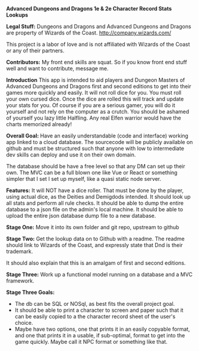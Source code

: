 **Advanced Dungeons and Dragons 1e & 2e Character Record Stats Lookups**

**Legal Stuff:**
Dungeons and Dragons and Advanced Dungeons and Dragons are property of Wizards of the Coast.
http://company.wizards.com/

This project is a labor of love and is not affiliated with Wizards of the Coast or any of their partners.


**Contributors:**
My front end skills are squat. So if you know front end stuff well and want to contribute, message me. 


**Introduction**
This app is intended to aid players and Dungeon Masters of Advanced Dungeons and Dragons first 
and second editions to get into their games more quickly and easily. It will not roll dice for you.
You must roll your own cursed dice. Once the dice are rolled this will track and update your stats 
for you. Of course if you are a serious gamer, you will do it yourself and not rely on the computer
as a crutch. You should be ashamed of yourself you lazy little Halfling. Any real Elfen warrior 
would have the charts memorized already!  


**Overall Goal:**
  Have an easily understandable (code and interface) working app linked to a cloud database. 
  The sourcecode will be publicly available on github and must be structured such that anyone with
  low to intermediate dev skills can deploy and use it on their own domain.
  
  The database should be have a free level so that any DM can set up their own.
  The MVC can be a full blown one like Vue or React or something simpler that I set
  I set up myself, like a quasi static node server.
  
  **Features:**
  It will NOT have a dice roller. That must be done by the player, using actual dice, as the Deities and Demigdods intended.
  It should look up all stats and perform all rule checks.
  It should be able to dump the entire database to a json file on the admin's local machine.
  It should be able to upload the entire json database dump file to a new database. 

**Stage One:**
Move it into its own folder and git repo, upstream to github

**Stage Two:**
Get the lookup data on to Github with a readme.
The readme should link to Wizards of the Coast, and expressly state that Dnd is their trademark.

It should also explain that this is an amalgam of first and second editions.


**Stage Three:**
Work up a functional model running on a database and a MVC framework.

**Stage Three Goals:**
  - The db can be SQL or NOSql, as best fits the overall project goal.
  - It should be able to print a character to screen and paper such that it can be easily
    copied to a the character record sheet of the user's choice.
  - Maybe have two options, one that prints it in an easily copyable format, and one that
    prints it in a usable, if sub-optimal, format to get into the game quickly. Maybe call it
    NPC format or something like that.
    

